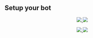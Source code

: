 




## Setup your bot

<p align="center">
  <a href="https://replit.com/@Kaweeshachamodk/STEFANIE-BETA-NEW-6?v=1">
    <img src="https://img.shields.io/static/v1?label=Get Qr Code&message=Click Me Code&color=aqua&style=plastic">

  </a>
    <a href="https://dashboard.heroku.com/new?template=https%3A%2F%2Fgithub.com%2FKaweeshachamodk%2FWhatApp-Bot">
    <img src="https://img.shields.io/static/v1?label=Deploy Bot&message=Click Me&color=grassgreen&style=plastic">

  </a>
</p>

<p align="center">
  <a href="https://telegra.ph/file/0edc0f3917fde20a7990a.jpg">
    <img src="https://img.shields.io/static/v1?label=Stefanie-Bot&message=Click Me Code&color=aqua&style=plastic">

  </a>
    <a href="https://youtu.be/sEtocRRzTno">
    <img src="https://img.shields.io/static/v1?label=Whatch Video&message=Click Me&color=grassgreen&style=plastic">

  </a>
</p>
